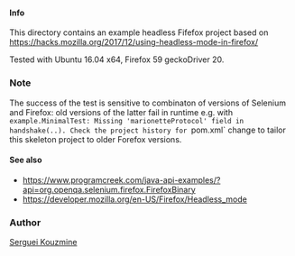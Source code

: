 #### Info

This directory contains an example headless Fifefox project
based on https://hacks.mozilla.org/2017/12/using-headless-mode-in-firefox/

Tested with Ubuntu 16.04 x64, Firefox 59 geckoDriver 20.

### Note

The success of the test is sensitive to combinaton of versions of Selenium and Firefox: old versions of the latter fail in runtime e.g. with `example.MinimalTest: Missing 'marionetteProtocol' field in handshake(..). Check the project history for `pom.xml` change to tailor this skeleton project to older Forefox versions.

#### See also

  * https://www.programcreek.com/java-api-examples/?api=org.openqa.selenium.firefox.FirefoxBinary
  * https://developer.mozilla.org/en-US/Firefox/Headless_mode


### Author
[Serguei Kouzmine](kouzmine_serguei@yahoo.com)
